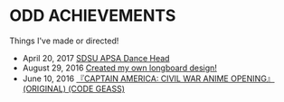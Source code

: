 # ODD ACHIEVEMENTS

Things I've made or directed!

- April 20, 2017 [SDSU APSA Dance Head](https://www.youtube.com/watch?v=rbBst0x5eY8)
- August 29, 2016 [Created my own longboard design!](https://imgur.com/a/hCz72)
- June 10, 2016 [『CAPTAIN AMERICA: CIVIL WAR ANIME OPENING』(ORIGINAL) (CODE GEASS)](https://www.youtube.com/watch?v=__tTNAwSyhQ)
